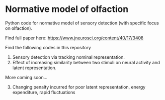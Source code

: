 # Normative model of olfaction

Python code for normative model of sensory detection (with specific focus on olfaction). 

Find full paper here:
https://www.jneurosci.org/content/40/17/3408

Find the following codes in this repository
1. Sensory detection via tracking nominal representation.
2. Effect of increasing similarity between two stimuli on neural activity and latent representation. 

More coming soon...

3. Changing penalty incurred for poor latent representation, energy expenditure, rapid fluctuations
